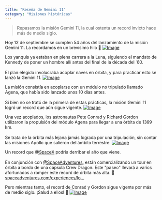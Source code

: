 ```yaml
---
title: "Reseña de Gemini 11"
category: "Misiones históricas"
---
```

> Repasamos la misión Gemini 11, la cual ostenta un record invicto hace más de medio siglo.

<div class="card-tweets" dir="auto">
    <p>Hoy 12 de septiembre se cumplen 54 años del lanzamiento de la misión Gemini 11. La recordamos en un brevísimo hilo 🧵 <span class="entity-image"><a href="https://pbs.twimg.com/media/EhuaGyVXcAEA4Vd.png" target="_blank"><img alt="Image" src="https://pbs.twimg.com/media/EhuaGyVXcAEA4Vd.png" data-src="https://pbs.twimg.com/media/EhuaGyVXcAEA4Vd.png"></a></span></p>
    <p>Los yanquis ya estaban en plena carrera a la Luna, siguiendo el mandato de Kennedy de poner un hombre allí antes del final de la década del '60.<br />
<br />
El plan elegido involucraba acoplar naves en órbita, y para practicar esto se lanzó la Gemini 11. <span class="entity-image"><a href="https://pbs.twimg.com/media/Ehud3ErWAAIT45k.jpg" target="_blank"><img alt="Image" src="https://pbs.twimg.com/media/Ehud3ErWAAIT45k.jpg" data-src="https://pbs.twimg.com/media/Ehud3ErWAAIT45k.jpg"></a></span></p>
    <p>La misión consistía en acoplarse con un módulo no tripulado llamado Agena, que había sido lanzado unos 10 días antes. <br />
<br />
Si bien no se trató de la primera de estas prácticas, la misión Gemini 11 logró un record que aún sigue vigente. <span class="entity-image"><a href="https://pbs.twimg.com/media/EhudnNPWoAATk16.jpg" target="_blank"><img alt="Image" src="https://pbs.twimg.com/media/EhudnNPWoAATk16.jpg" data-src="https://pbs.twimg.com/media/EhudnNPWoAATk16.jpg"></a></span></p>
    <p>Una vez acoplados, los astronautas Pete Conrad y Richard Gordon utilizaron la propulsión del módulo Agena para llegar a una órbita de 1369 km.<br />
<br />
Se trata de la órbita más lejana jamás lograda por una tripulación, sin contar las misiones Apollo que salieron del ámbito terrestre. <span class="entity-image"><a href="https://pbs.twimg.com/media/Ehud9frXcAMeW_O.png" target="_blank"><img alt="Image" src="https://pbs.twimg.com/media/Ehud9frXcAMeW_O.png" data-src="https://pbs.twimg.com/media/Ehud9frXcAMeW_O.png"></a></span></p>
    <p>Un record que <a class="entity-mention" href="https://twitter.com/SpaceX">@SpaceX</a> podría derribar el año que viene.<br />
<br />
En conjunción con <a class="entity-mention" href="https://twitter.com/SpaceAdventures">@SpaceAdventures</a>, están comercializando un tour en órbita a bordo de una cápsula Crew Dragon. Este "paseo" llevará a varios afortunados a romper este record de órbita más alta. 💫 <a class="entity-url" data-preview="true" href="https://spaceadventures.com/experiences/low_earth_orbit/">spaceadventures.com/experiences/lo…</a></p>
    <p>Pero mientras tanto, el record de Conrad y Gordon sigue vigente por más de medio siglo. ¡Salud a ellos! 🥂 <span class="entity-image"><a href="https://pbs.twimg.com/media/EhudE6eXkAATmeh.png" target="_blank"><img alt="Image" src="https://pbs.twimg.com/media/EhudE6eXkAATmeh.png" data-src="https://pbs.twimg.com/media/EhudE6eXkAATmeh.png"></a></span></p>
</div>

